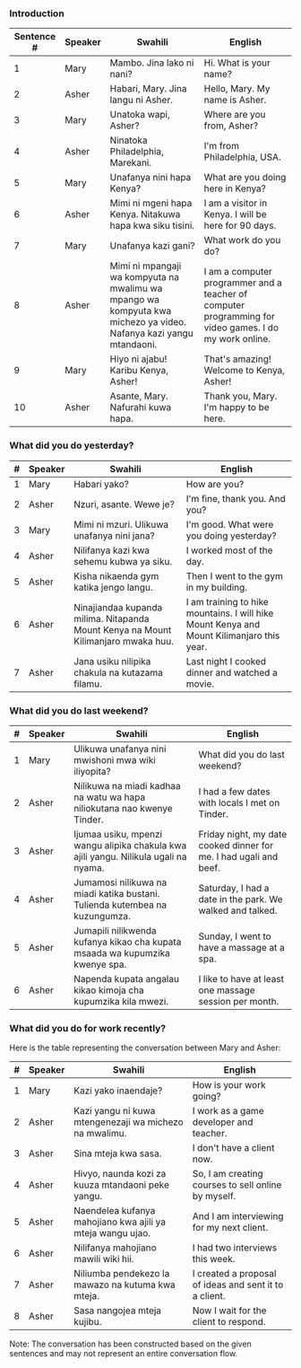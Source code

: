 

### Introduction

| Sentence # | Speaker | Swahili | English |
|------------|---------|---------|---------|
| 1 | Mary | Mambo. Jina lako ni nani? | Hi. What is your name? |
| 2 | Asher | Habari, Mary. Jina langu ni Asher. | Hello, Mary. My name is Asher. |
| 3 | Mary | Unatoka wapi, Asher? | Where are you from, Asher? |
| 4 | Asher | Ninatoka Philadelphia, Marekani. | I'm from Philadelphia, USA. |
| 5 | Mary | Unafanya nini hapa Kenya? | What are you doing here in Kenya? |
| 6 | Asher | Mimi ni mgeni hapa Kenya. Nitakuwa hapa kwa siku tisini. | I am a visitor in Kenya. I will be here for 90 days. |
| 7 | Mary | Unafanya kazi gani? | What work do you do? |
| 8 | Asher | Mimi ni mpangaji wa kompyuta na mwalimu wa mpango wa kompyuta kwa michezo ya video. Nafanya kazi yangu mtandaoni. | I am a computer programmer and a teacher of computer programming for video games. I do my work online. |
| 9 | Mary | Hiyo ni ajabu! Karibu Kenya, Asher! | That's amazing! Welcome to Kenya, Asher! |
| 10 | Asher | Asante, Mary. Nafurahi kuwa hapa. | Thank you, Mary. I'm happy to be here. |


### What did you do yesterday?

|  #  | Speaker | Swahili                                          | English                                            |
|----:|---------|-------------------------------------------------|----------------------------------------------------|
|   1 | Mary    | Habari yako?                                     | How are you?                                       |
|   2 | Asher   | Nzuri, asante. Wewe je?                          | I'm fine, thank you. And you?                      |
|   3 | Mary    | Mimi ni mzuri. Ulikuwa unafanya nini jana?       | I'm good. What were you doing yesterday?           |
|   4 | Asher   | Nilifanya kazi kwa sehemu kubwa ya siku.         | I worked most of the day.                          |
|   5 | Asher   | Kisha nikaenda gym katika jengo langu.           | Then I went to the gym in my building.             |
|   6 | Asher   | Ninajiandaa kupanda milima. Nitapanda Mount Kenya na Mount Kilimanjaro mwaka huu. | I am training to hike mountains. I will hike Mount Kenya and Mount Kilimanjaro this year. |
|   7 | Asher   | Jana usiku nilipika chakula na kutazama filamu.  | Last night I cooked dinner and watched a movie.    |


### What did you do last weekend?

|  #  | Speaker | Swahili                                                                 | English                                                |
|----:|---------|------------------------------------------------------------------------|--------------------------------------------------------|
|   1 | Mary    | Ulikuwa unafanya nini mwishoni mwa wiki iliyopita?                      | What did you do last weekend?                           |
|   2 | Asher   | Nilikuwa na miadi kadhaa na watu wa hapa niliokutana nao kwenye Tinder. | I had a few dates with locals I met on Tinder.          |
|   3 | Asher   | Ijumaa usiku, mpenzi wangu alipika chakula kwa ajili yangu. Nilikula ugali na nyama. | Friday night, my date cooked dinner for me. I had ugali and beef. |
|   4 | Asher   | Jumamosi nilikuwa na miadi katika bustani. Tulienda kutembea na kuzungumza. | Saturday, I had a date in the park. We walked and talked. |
|   5 | Asher   | Jumapili nilikwenda kufanya kikao cha kupata msaada wa kupumzika kwenye spa. | Sunday, I went to have a massage at a spa.               |
|   6 | Asher   | Napenda kupata angalau kikao kimoja cha kupumzika kila mwezi.             | I like to have at least one massage session per month.  |


### What did you do for work recently?

Here is the table representing the conversation between Mary and Asher:

|  #  | Speaker | Swahili                                                                 | English                                                  |
|----:|---------|------------------------------------------------------------------------|----------------------------------------------------------|
|   1 | Mary    | Kazi yako inaendaje?                                                    | How is your work going?                                  |
|   2 | Asher   | Kazi yangu ni kuwa mtengenezaji wa michezo na mwalimu.                  | I work as a game developer and teacher.                  |
|   3 | Asher   | Sina mteja kwa sasa.                                                    | I don't have a client now.                               |
|   4 | Asher   | Hivyo, naunda kozi za kuuza mtandaoni peke yangu.                        | So, I am creating courses to sell online by myself.       |
|   5 | Asher   | Naendelea kufanya mahojiano kwa ajili ya mteja wangu ujao.               | And I am interviewing for my next client.                 |
|   6 | Asher   | Nilifanya mahojiano mawili wiki hii.                                         | I had two interviews this week.                            |
|   7 | Asher   | Niliumba pendekezo la mawazo na kutuma kwa mteja.                        | I created a proposal of ideas and sent it to a client.    |
|   8 | Asher   | Sasa nangojea mteja kujibu.                                              | Now I wait for the client to respond.                     |

Note: The conversation has been constructed based on the given sentences and may not represent an entire conversation flow.


